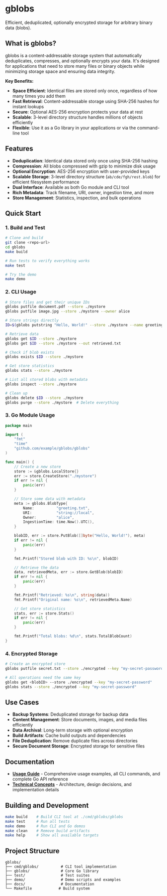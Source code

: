 # gblobs

Efficient, deduplicated, optionally encrypted storage for arbitrary binary data (blobs).

## What is gblobs?

gblobs is a content-addressable storage system that automatically deduplicates, compresses, and optionally encrypts your data. It's designed for applications that need to store many files or binary objects while minimizing storage space and ensuring data integrity.

**Key Benefits:**
- **Space Efficient**: Identical files are stored only once, regardless of how many times you add them
- **Fast Retrieval**: Content-addressable storage using SHA-256 hashes for instant lookups
- **Secure**: Optional AES-256 encryption protects your data at rest
- **Scalable**: 3-level directory structure handles millions of objects efficiently
- **Flexible**: Use it as a Go library in your applications or via the command-line tool

## Features

- **Deduplication**: Identical data stored only once using SHA-256 hashing
- **Compression**: All blobs compressed with gzip to minimize disk usage
- **Optional Encryption**: AES-256 encryption with user-provided keys
- **Scalable Storage**: 3-level directory structure (`ab/cde/fgh/rest.blob`) for efficient filesystem performance
- **Dual Interface**: Available as both Go module and CLI tool
- **Rich Metadata**: Track filename, URI, owner, ingestion time, and more
- **Store Management**: Statistics, inspection, and bulk operations

## Quick Start

### 1. Build and Test
```bash
# Clone and build
git clone <repo-url>
cd gblobs
make build

# Run tests to verify everything works
make test

# Try the demo
make demo
```

### 2. CLI Usage
```bash
# Store files and get their unique IDs
gblobs putfile document.pdf --store ./mystore
gblobs putfile image.jpg --store ./mystore --owner alice

# Store strings directly
ID=$(gblobs putstring "Hello, World!" --store ./mystore --name greeting)

# Retrieve data
gblobs get $ID --store ./mystore
gblobs get $ID --store ./mystore --out retrieved.txt

# Check if blob exists
gblobs exists $ID --store ./mystore

# Get store statistics
gblobs stats --store ./mystore

# List all stored blobs with metadata
gblobs inspect --store ./mystore

# Clean up
gblobs delete $ID --store ./mystore
gblobs purge --store ./mystore  # Delete everything
```

### 3. Go Module Usage
```go
package main

import (
    "fmt"
    "time"
    "github.com/example/gblobs/gblobs"
)

func main() {
    // Create a new store
    store := &gblobs.LocalStore{}
    err := store.CreateStore("./mystore")
    if err != nil {
        panic(err)
    }

    // Store some data with metadata
    meta := gblobs.BlobType{
        Name:          "greeting.txt",
        URI:           "string://local",
        Owner:         "alice",
        IngestionTime: time.Now().UTC(),
    }

    blobID, err := store.PutBlob([]byte("Hello, World!"), meta)
    if err != nil {
        panic(err)
    }

    fmt.Printf("Stored blob with ID: %s\n", blobID)

    // Retrieve the data
    data, retrievedMeta, err := store.GetBlob(blobID)
    if err != nil {
        panic(err)
    }

    fmt.Printf("Retrieved: %s\n", string(data))
    fmt.Printf("Original name: %s\n", retrievedMeta.Name)

    // Get store statistics
    stats, err := store.Stats()
    if err != nil {
        panic(err)
    }

    fmt.Printf("Total blobs: %d\n", stats.TotalBlobCount)
}
```

### 4. Encrypted Storage
```bash
# Create an encrypted store
gblobs putfile secret.txt --store ./encrypted --key "my-secret-password"

# All operations need the same key
gblobs get <blobID> --store ./encrypted --key "my-secret-password"
gblobs stats --store ./encrypted --key "my-secret-password"
```

## Use Cases

- **Backup Systems**: Deduplicated storage for backup data
- **Content Management**: Store documents, images, and media files efficiently
- **Data Archival**: Long-term storage with optional encryption
- **Build Artifacts**: Cache build outputs and dependencies
- **File Deduplication**: Remove duplicate files across directories
- **Secure Document Storage**: Encrypted storage for sensitive files

## Documentation

- **[Usage Guide](docs/USAGE.md)** - Comprehensive usage examples, all CLI commands, and complete Go API reference
- **[Technical Concepts](docs/concept.md)** - Architecture, design decisions, and implementation details

## Building and Development

```bash
make build    # Build CLI tool at ./cmd/gblobs/gblobs
make test     # Run all tests
make demo     # Run CLI and Go demos
make clean    # Remove build artifacts
make help     # Show all available targets
```

## Project Structure

```
gblobs/
├── cmd/gblobs/          # CLI tool implementation
├── gblobs/              # Core Go library
├── test/                # Test suites
├── demo/                # Demo scripts and examples
├── docs/                # Documentation
└── Makefile            # Build system
```